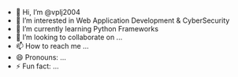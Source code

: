 - 👋 Hi, I’m @vplj2004
- 👀 I’m interested in Web Application Development & CyberSecurity
- 🌱 I’m currently learning Python Frameworks
- 💞️ I’m looking to collaborate on ...
- 📫 How to reach me ...
- 😄 Pronouns: ...
- ⚡ Fun fact: ...

<!---
vplj2004/vplj2004 is a ✨ special ✨ repository because its `README.md` (this file) appears on your GitHub profile.
You can click the Preview link to take a look at your changes.
--->
